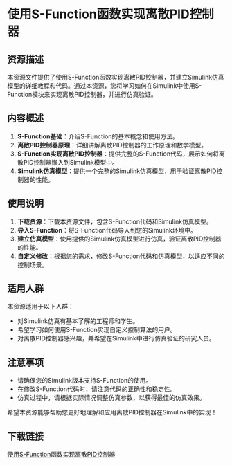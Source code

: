 # 使用S-Function函数实现离散PID控制器

## 资源描述

本资源文件提供了使用S-Function函数实现离散PID控制器，并建立Simulink仿真模型的详细教程和代码。通过本资源，您将学习如何在Simulink中使用S-Function模块来实现离散PID控制器，并进行仿真验证。

## 内容概述

1. **S-Function基础**：介绍S-Function的基本概念和使用方法。
2. **离散PID控制器原理**：详细讲解离散PID控制器的工作原理和数学模型。
3. **S-Function实现离散PID控制器**：提供完整的S-Function代码，展示如何将离散PID控制器嵌入到Simulink模型中。
4. **Simulink仿真模型**：提供一个完整的Simulink仿真模型，用于验证离散PID控制器的性能。

## 使用说明

1. **下载资源**：下载本资源文件，包含S-Function代码和Simulink仿真模型。
2. **导入S-Function**：将S-Function代码导入到您的Simulink环境中。
3. **建立仿真模型**：使用提供的Simulink仿真模型进行仿真，验证离散PID控制器的性能。
4. **自定义修改**：根据您的需求，修改S-Function代码和仿真模型，以适应不同的控制场景。

## 适用人群

本资源适用于以下人群：

- 对Simulink仿真有基本了解的工程师和学生。
- 希望学习如何使用S-Function实现自定义控制算法的用户。
- 对离散PID控制器感兴趣，并希望在Simulink中进行仿真验证的研究人员。

## 注意事项

- 请确保您的Simulink版本支持S-Function的使用。
- 在修改S-Function代码时，请注意代码的正确性和稳定性。
- 仿真过程中，请根据实际情况调整仿真参数，以获得最佳的仿真效果。

希望本资源能够帮助您更好地理解和应用离散PID控制器在Simulink中的实现！

## 下载链接

[使用S-Function函数实现离散PID控制器](https://pan.quark.cn/s/b3400a812678)